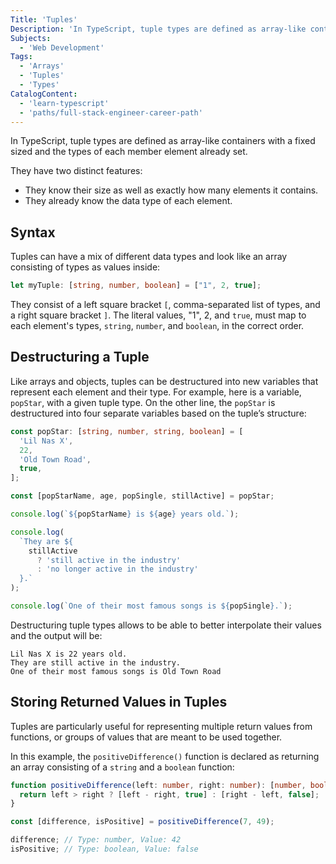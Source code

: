 ```yaml
---
Title: 'Tuples'
Description: 'In TypeScript, tuple types are defined as array-like containers with a fixed size and the types of each member element already set.'
Subjects:
  - 'Web Development'
Tags:
  - 'Arrays'
  - 'Tuples'
  - 'Types'
CatalogContent:
  - 'learn-typescript'
  - 'paths/full-stack-engineer-career-path'
---
```


In TypeScript, tuple types are defined as array-like containers with a fixed sized and the types of each member element already set.

They have two distinct features:

- They know their size as well as exactly how many elements it contains.
- They already know the data type of each element.

## Syntax

Tuples can have a mix of different data types and look like an array consisting of types as values inside:

```ts
let myTuple: [string, number, boolean] = ["1", 2, true];
```

They consist of a left square bracket `[`, comma-separated list of types, and a right square bracket `]`. The literal values, "1", 2, and `true`, must map to each element's types, `string`, `number`, and `boolean`, in the correct order.

## Destructuring a Tuple

Like arrays and objects, tuples can be destructured into new variables that represent each element and their type. For example, here is a variable, `popStar`, with a given tuple type. On the other line, the `popStar` is destructured into four separate variables based on the tuple’s structure:

```ts
const popStar: [string, number, string, boolean] = [
  'Lil Nas X',
  22,
  'Old Town Road',
  true,
];

const [popStarName, age, popSingle, stillActive] = popStar;

console.log(`${popStarName} is ${age} years old.`);

console.log(
  `They are ${
    stillActive
      ? 'still active in the industry'
      : 'no longer active in the industry'
  }.`
);

console.log(`One of their most famous songs is ${popSingle}.`);
```

Destructuring tuple types allows to be able to better interpolate their values and the output will be:

```
Lil Nas X is 22 years old.
They are still active in the industry.
One of their most famous songs is Old Town Road
```

## Storing Returned Values in Tuples

Tuples are particularly useful for representing multiple return values from functions, or groups of values that are meant to be used together.

In this example, the `positiveDifference()` function is declared as returning an array consisting of a `string` and a `boolean` function:

```ts
function positiveDifference(left: number, right: number): [number, boolean] {
  return left > right ? [left - right, true] : [right - left, false];
}

const [difference, isPositive] = positiveDifference(7, 49);

difference; // Type: number, Value: 42
isPositive; // Type: boolean, Value: false
```
